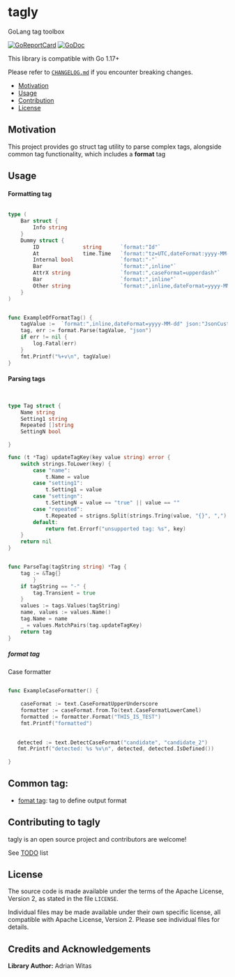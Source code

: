 # tagly

GoLang tag toolbox

[![GoReportCard](https://goreportcard.com/badge/github.com/viant/tagly)](https://goreportcard.com/report/github.com/viant/tagly)
[![GoDoc](https://godoc.org/github.com/viant/tagly?status.svg)](https://godoc.org/github.com/viant/tagly)

This library is compatible with Go 1.17+

Please refer to [`CHANGELOG.md`](CHANGELOG.md) if you encounter breaking changes.

- [Motivation](#motivation)
- [Usage](#usage)
- [Contribution](#contributing-to-tagly)
- [License](#license)

## Motivation

This project provides go struct tag utility to parse complex tags, alongside common tag functionality, 
which includes a **format** tag

## Usage

#### Formatting tag

```go

type (
	Bar struct {
	    Info string	
    }   
	Dummy struct {
        ID              string      `format:"Id"`
        At              time.Time   `format:"tz=UTC,dateFormat:yyyy-MM-dd hh:mm`
        Internal bool               `format:"-"`
		Bar                         `format:",inline"`
		AttrX string                `format:",caseFormat=upperdash"`
        Bar                         `format:",inline"`
		Other string                `format:",inline,dateFormat=yyyy-MM-dd" json:"JsonCustomizedName"`
    }
)


func ExampleOfFormatTag() {
    tagValue :=  `format:",inline,dateFormat=yyyy-MM-dd" json:"JsonCustomizedName"`
    tag, err := format.Parse(tagValue, "json")
    if err != nil {
	    log.Fatal(err)	
    }
	fmt.Printf("%+v\n", tagValue)
}    
```


#### Parsing tags

```go


type Tag struct {
    Name string
	Setting1 string
	Repeated []string
	SettingN bool
	
}

func (t *Tag) updateTagKey(key value string) error {
    switch strings.ToLower(key) {
        case "name":
			t.Name = value
		case "setting1":
            t.Setting1 = value
        case "settingn":
			t.SettingN = value == "true" || value == ""
		case "repeated":
			t.Repeated = strigns.Split(strings.Tring(value, "{}", ",")
		default:
			return fmt.Errorf("unsupported tag: %s", key)
    }
	return nil
}


func ParseTag(tagString string) *Tag {
	tag := &Tag{}
		}
	if tagString == "-" {
		tag.Transient = true
	}
	values := tags.Values(tagString)
	name, values := values.Name()
	tag.Name = name
	_ = values.MatchPairs(tag.updateTagKey)
	return tag
}

```

##### format tag

Case formatter
```go
    
func ExampleCaseFormatter() {
	
    caseFormat := text.CaseFormatUpperUnderscore
    formatter := caseFormat.from.To(text.CaseFormatLowerCamel)
    formatted := formatter.Format("THIS_IS_TEST")
    fmt.Printf("formatted")

	
   detected := text.DetectCaseFormat("candidate", "candidate_2")
   fmt.Printf("detected: %s %v\n", detected, detected.IsDefined())
   
}

```

## Common tag:

- [fomat tag](format): tag to define output format 


## Contributing to tagly

tagly is an open source project and contributors are welcome!

See [TODO](TODO.md) list

## License

The source code is made available under the terms of the Apache License, Version 2, as stated in the file `LICENSE`.

Individual files may be made available under their own specific license,
all compatible with Apache License, Version 2. Please see individual files for details.


## Credits and Acknowledgements

**Library Author:** Adrian Witas

